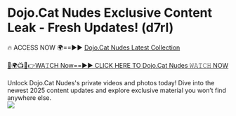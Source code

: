 # Dojo.Cat Nudes Exclusive Content Leak - Fresh Updates! (d7rl)

🔥 ACCESS NOW 🌍==►► <a href="https://tinyurl.com/yc657z5k" rel="nofollow">Dojo.Cat Nudes Latest Collection</a>
<br><br>
[🔴🌍📺📱👉WA𝚃CH Now==►► CLICK HERE TO Dojo.Cat Nudes 𝚆𝙰𝚃𝙲𝙷 NOW](https://tinyurl.com/yc657z5k)
<br><br>
Unlock Dojo.Cat Nudes's private videos and photos today! Dive into the newest 2025 content updates and explore exclusive material you won’t find anywhere else.
<br>
<a href="https://tinyurl.com/yc657z5k" rel="nofollow" data-target="animated-image.originalLink"><img src="https://camo.githubusercontent.com/8a4f000d20f83aca3bf7ec5f350d767afa0574a8a352519fd8cfa583a6f93a33/68747470733a2f2f692e696d6775722e636f6d2f644a486b345a712e676966" data-canonical-src="https://i.imgur.com/dJHk4Zq.gif" style="max-width: 100%; display: inline-block;" data-target="animated-image.originalImage"></a>
<br>
